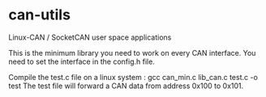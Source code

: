 # can-utils
Linux-CAN / SocketCAN user space applications

This is the minimum library you need to work on every CAN interface. You need to set the interface in the config.h file.

Compile the test.c file on a linux system :
  gcc can_min.c lib_can.c test.c -o test
The test file will forward a CAN data from address 0x100 to 0x101.
